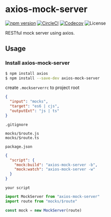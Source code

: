 # axios-mock-server

[![npm version](https://img.shields.io/npm/v/axios-mock-server)](https://www.npmjs.com/package/axios-mock-server)
[![CircleCI](https://img.shields.io/circleci/build/github/m-mitsuhide/axios-mock-server.svg?label=test)](https://circleci.com/gh/m-mitsuhide/axios-mock-server)
[![Codecov](https://img.shields.io/codecov/c/github/m-mitsuhide/axios-mock-server.svg)](https://codecov.io/gh/m-mitsuhide/axios-mock-server)
![License](https://img.shields.io/npm/l/axios-mock-server)

RESTful mock server using axios.

## Usage

### Install axios-mock-server

```sh
$ npm install axios
$ npm install --save-dev axios-mock-server
```

create `.mockserverrc` to project root

```json
{
  "input": "mocks",
  "target": "es6 | cjs",
  "outputExt": "js | ts"
}
```

`.gitignore`

```
mocks/$route.js
mocks/$route.ts
```

`package.json`

```json
{
  "script": {
    "mock:build": "axios-mock-server -b",
    "mock:watch": "axios-mock-server -w"
  }
}
```

`your script`

```javascript
import MockServer from "axios-mock-server"
import route from "mocks/$route"

const mock = new MockServer(route)
```
